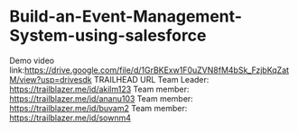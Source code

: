# Build-an-Event-Management-System-using-salesforce
Demo video link:https://drive.google.com/file/d/1GrBKExw1F0uZVN8fM4bSk_FzjbKqZatM/view?usp=drivesdk
TRAILHEAD URL
Team Leader: https://trailblazer.me/id/akilm123
Team member: https://trailblazer.me/id/ananu103
Team member: https://trailblazer.me/id/buvam2
Team member: https://trailblazer.me/id/sownm4
